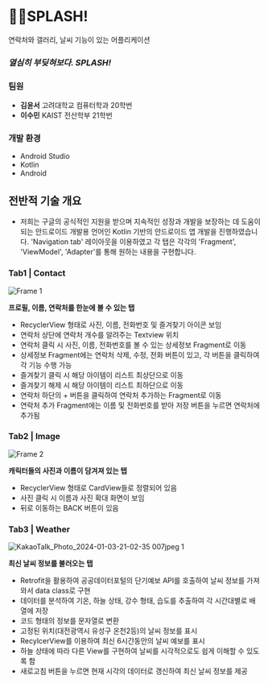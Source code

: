 # 🏄‍♂️SPLASH!
연락처와 갤러리, 날씨 기능이 있는 어플리케이션


### ***************************************************************열심히 부딪혀보다. SPLASH!***************************************************************

### 팀원

- **김윤서** 고려대학교 컴퓨터학과 20학번
- **이수민** KAIST 전산학부 21학번

### 개발 환경

- Android Studio
- Kotlin
- Android

## 전반적 기술 개요

- 저희는 구글의 공식적인 지원을 받으며 지속적인 성장과 개발을 보장하는 데 도움이 되는 안드로이드 개발용 언어인 Kotlin 기반의 안드로이드 앱 개발을 진행하였습니다. 'Navigation tab' 레이아웃을 이용하였고 각 탭은 각각의 'Fragment', 'ViewModel', 'Adapter'를 통해 원하는 내용을 구현합니다. 

### Tab1 | Contact

![Frame 1](https://github.com/hiyseo/Please/assets/149778119/c76cf749-1fac-47bb-96c3-c9ffa3696dfe)

**프로필, 이름, 연락처를 한눈에 볼 수 있는 탭**

- RecyclerView 형태로 사진, 이름, 전화번호 및 즐겨찾기 아이콘 보임
- 연락처 상단에 연락처 개수를 알려주는 Textview 위치
- 연락처 클릭 시 사진, 이름, 전화번호를 볼 수 있는 상세정보 Fragment로 이동
- 상세정보 Fragment에는 연락처 삭제, 수정, 전화 버튼이 있고, 각 버튼을 클릭하여 각 기능 수행 가능
- 즐겨찾기 클릭 시 해당 아이템이 리스트 최상단으로 이동
- 즐겨찾기 해제 시 해당 아이템이 리스트 최하단으로 이동
- 연락처 하단의 + 버튼을 클릭하여 연락처 추가하는 Fragment로 이동
- 연락처 추가 Fragment에는 이름 및 전화번호를 받아 저장 버튼을 누르면 연락처에 추가됨

### Tab2 | Image

![Frame 2](https://github.com/hiyseo/Please/assets/149778119/ca1917f8-bc7b-474b-b7b5-abf3a28f500e)


**캐릭터들의 사진과 이름이 담겨져 있는 탭**

- RecyclerView 형태로 CardView들로 정렬되어 있음
- 사진 클릭 시 이름과 사진 확대 화면이 보임
- 뒤로 이동하는 BACK 버튼이 있음

### Tab3 | Weather

![KakaoTalk_Photo_2024-01-03-21-02-35 007jpeg 1](https://github.com/hiyseo/Please/assets/149778119/222d39c6-af23-4522-b8e5-ed5cca019548)


**최신 날씨 정보를 불러오는 탭**

- Retrofit을 활용하여 공공데이터포털의 단기예보 API를 호출하여 날씨 정보를 가져와서 data class로 구현
- 데이터를 분석하여 기온, 하늘 상태, 강수 형태, 습도를 추출하여 각 시간대별로 배열에 저장
- 코드 형태의 정보를 문자열로 변환
- 고정된 위치(대전광역시 유성구 온천2등)의 날씨 정보를 표시
- RecylcerView를 이용하여 최신 6시간동안의 날씨 예보를 표시
- 하늘 상태에 따라 다른 View를 구현하여 날씨를 시각적으로도 쉽게 이해할 수 있도록 함
- 새로고침 버튼을 누르면 현재 시각의 데이터로 갱신하여 최신 날씨 정보를 제공
  
